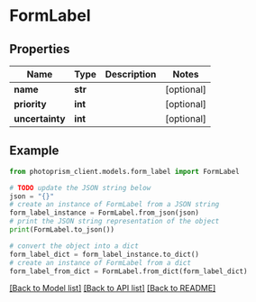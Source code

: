 # FormLabel


## Properties

Name | Type | Description | Notes
------------ | ------------- | ------------- | -------------
**name** | **str** |  | [optional]
**priority** | **int** |  | [optional]
**uncertainty** | **int** |  | [optional]

## Example

```python
from photoprism_client.models.form_label import FormLabel

# TODO update the JSON string below
json = "{}"
# create an instance of FormLabel from a JSON string
form_label_instance = FormLabel.from_json(json)
# print the JSON string representation of the object
print(FormLabel.to_json())

# convert the object into a dict
form_label_dict = form_label_instance.to_dict()
# create an instance of FormLabel from a dict
form_label_from_dict = FormLabel.from_dict(form_label_dict)
```
[[Back to Model list]](../README.md#documentation-for-models) [[Back to API list]](../README.md#documentation-for-api-endpoints) [[Back to README]](../README.md)


